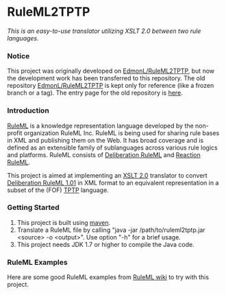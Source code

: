 RuleML2TPTP
=============================

*This is an easy-to-use translator utilizing XSLT 2.0 between two rule languages.*

### Notice

This project was originally developed on [EdmonL/RuleML2TPTP](https://github.com/EdmonL/RuleML2TPTP), but now the development work has been transferred to this repository. The old repository [EdmonL/RuleML2TPTP](https://github.com/EdmonL/RuleML2TPTP) is kept only for reference (like a frozen branch or a tag). The entry page for the old repository is [here](http://edmonl.github.io/RuleML2TPTP/).

### Introduction

[RuleML](http://wiki.ruleml.org) is a knowledge representation language developed by the non-profit organization RuleML Inc. RuleML is being used for sharing rule bases in XML and publishing them on the Web. It has broad coverage and is defined as an extensible family of sublanguages across various rule logics and platforms. RuleML consists of [Deliberation RuleML](http://wiki.ruleml.org/index.php/Specification_of_Deliberation_RuleML) and [Reaction RuleML](http://wiki.ruleml.org/index.php/Specification_of_Reaction_RuleML). 

This project is aimed at implementing an [XSLT 2.0](http://www.w3.org/TR/xslt20/) translator to convert [Deliberation RuleML 1.01](http://wiki.ruleml.org/index.php/Specification_of_Deliberation_RuleML_1.01) in XML format to an equivalent representation in a subset of the (FOF) [TPTP](http://www.cs.miami.edu/~tptp/) language.

### Getting Started

1. This project is built using [maven](http://maven.apache.org/).
2. Translate a RuleML file by calling "java -jar /path/to/ruleml2tptp.jar &lt;source&gt; -o &lt;output&gt;". Use option "-h" for a brief usage.
3. This project needs JDK 1.7 or higher to compile the Java code.

### RuleML Examples

Here are some good RuleML examples from [RuleML wiki](http://wiki.ruleml.org/index.php/Specification_of_Deliberation_RuleML_1.01#Examples) to try with this project.

